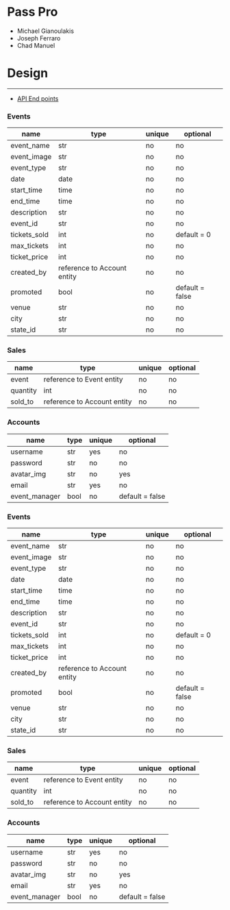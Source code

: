 # Pass Pro

- Michael Gianoulakis
- Joseph Ferraro
- Chad Manuel

# Design

---

- [API End points](api.md)

### Events

| name         | type                        | unique | optional        |
| ------------ | --------------------------- | ------ | --------------- |
| event_name   | str                         | no     | no              |
| event_image  | str                         | no     | no              |
| event_type   | str                         | no     | no              |
| date         | date                        | no     | no              |
| start_time   | time                        | no     | no              |
| end_time     | time                        | no     | no              |
| description  | str                         | no     | no              |
| event_id     | str                         | no     | no              |
| tickets_sold | int                         | no     | default = 0     |
| max_tickets  | int                         | no     | no              |
| ticket_price | int                         | no     | no              |
| created_by   | reference to Account entity | no     | no              |
| promoted     | bool                        | no     | default = false |
| venue        | str                         | no     | no              |
| city         | str                         | no     | no              |
| state_id     | str                         | no     | no              |

### Sales

| name     | type                        | unique | optional |
| -------- | --------------------------- | ------ | -------- |
| event    | reference to Event entity   | no     | no       |
| quantity | int                         | no     | no       |
| sold_to  | reference to Account entity | no     | no       |

### Accounts

| name          | type | unique | optional        |
| ------------- | ---- | ------ | --------------- |
| username      | str  | yes    | no              |
| password      | str  | no     | no              |
| avatar_img    | str  | no     | yes             |
| email         | str  | yes    | no              |
| event_manager | bool | no     | default = false |

### Events

| name         | type                        | unique | optional        |
| ------------ | --------------------------- | ------ | --------------- |
| event_name   | str                         | no     | no              |
| event_image  | str                         | no     | no              |
| event_type   | str                         | no     | no              |
| date         | date                        | no     | no              |
| start_time   | time                        | no     | no              |
| end_time     | time                        | no     | no              |
| description  | str                         | no     | no              |
| event_id     | str                         | no     | no              |
| tickets_sold | int                         | no     | default = 0     |
| max_tickets  | int                         | no     | no              |
| ticket_price | int                         | no     | no              |
| created_by   | reference to Account entity | no     | no              |
| promoted     | bool                        | no     | default = false |
| venue        | str                         | no     | no              |
| city         | str                         | no     | no              |
| state_id     | str                         | no     | no              |

### Sales

| name     | type                        | unique | optional |
| -------- | --------------------------- | ------ | -------- |
| event    | reference to Event entity   | no     | no       |
| quantity | int                         | no     | no       |
| sold_to  | reference to Account entity | no     | no       |

### Accounts

| name          | type | unique | optional        |
| ------------- | ---- | ------ | --------------- |
| username      | str  | yes    | no              |
| password      | str  | no     | no              |
| avatar_img    | str  | no     | yes             |
| email         | str  | yes    | no              |
| event_manager | bool | no     | default = false |
